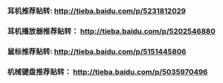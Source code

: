 ### 耳机推荐贴转: http://tieba.baidu.com/p/5231812029

### 耳机播放器推荐贴转： http://tieba.baidu.com/p/5202546880

### 鼠标推荐贴转: http://tieba.baidu.com/p/5151445806

### 机械键盘推荐贴转： http://tieba.baidu.com/p/5035970496
